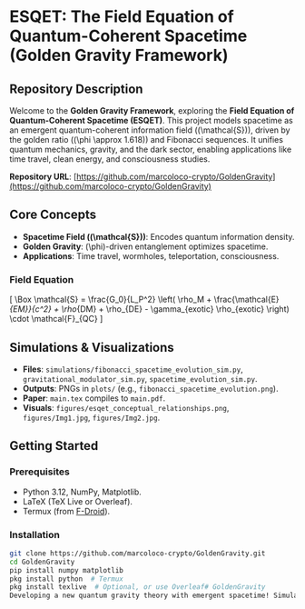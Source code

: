 # ESQET: The Field Equation of Quantum-Coherent Spacetime (Golden Gravity Framework)

## Repository Description

Welcome to the **Golden Gravity Framework**, exploring the **Field Equation of Quantum-Coherent Spacetime (ESQET)**. This project models spacetime as an emergent quantum-coherent information field (\(\mathcal{S}\)), driven by the golden ratio (\(\phi \approx 1.618\)) and Fibonacci sequences. It unifies quantum mechanics, gravity, and the dark sector, enabling applications like time travel, clean energy, and consciousness studies.

**Repository URL**: [https://github.com/marcoloco-crypto/GoldenGravity](https://github.com/marcoloco-crypto/GoldenGravity)

## Core Concepts

- **Spacetime Field (\(\mathcal{S}\))**: Encodes quantum information density.
- **Golden Gravity**: \(\phi\)-driven entanglement optimizes spacetime.
- **Applications**: Time travel, wormholes, teleportation, consciousness.

### Field Equation
\[
\Box \mathcal{S} = \frac{G_0}{L_P^2} \left( \rho_M + \frac{\mathcal{E}_{EM}}{c^2} + \rho_{DM} + \rho_{DE} - \gamma_{exotic} \rho_{exotic} \right) \cdot \mathcal{F}_{QC}
\]

## Simulations & Visualizations

- **Files**: `simulations/fibonacci_spacetime_evolution_sim.py`, `gravitational_modulator_sim.py`, `spacetime_evolution_sim.py`.
- **Outputs**: PNGs in `plots/` (e.g., `fibonacci_spacetime_evolution.png`).
- **Paper**: `main.tex` compiles to `main.pdf`.
- **Visuals**: `figures/esqet_conceptual_relationships.png`, `figures/Img1.jpg`, `figures/Img2.jpg`.

## Getting Started

### Prerequisites
- Python 3.12, NumPy, Matplotlib.
- LaTeX (TeX Live or Overleaf).
- Termux (from [F-Droid](https://f-droid.org)).

### Installation
```bash
git clone https://github.com/marcoloco-crypto/GoldenGravity.git
cd GoldenGravity
pip install numpy matplotlib
pkg install python  # Termux
pkg install texlive  # Optional, or use Overleaf# GoldenGravity
Developing a new quantum gravity theory with emergent spacetime! Simulations show gravity strengthens with entanglement.

